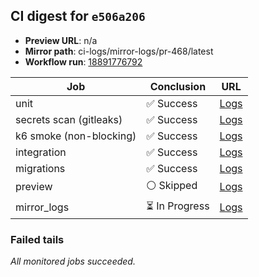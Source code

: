 <!-- AWA-CI-DIGEST -->
## CI digest for `e506a206`

- **Preview URL**: n/a
- **Mirror path**: ci-logs/mirror-logs/pr-468/latest
- **Workflow run**: [18891776792](https://github.com/AlexBomber12/AWA-App/actions/runs/18891776792)

| Job | Conclusion | URL |
| --- | ---------- | --- |
| unit | ✅ Success | [Logs](https://github.com/AlexBomber12/AWA-App/actions/runs/18891776792/job/53920855742) |
| secrets scan (gitleaks) | ✅ Success | [Logs](https://github.com/AlexBomber12/AWA-App/actions/runs/18891776792/job/53920855754) |
| k6 smoke (non-blocking) | ✅ Success | [Logs](https://github.com/AlexBomber12/AWA-App/actions/runs/18891776792/job/53921026558) |
| integration | ✅ Success | [Logs](https://github.com/AlexBomber12/AWA-App/actions/runs/18891776792/job/53921026559) |
| migrations | ✅ Success | [Logs](https://github.com/AlexBomber12/AWA-App/actions/runs/18891776792/job/53921026570) |
| preview | ⚪ Skipped | [Logs](https://github.com/AlexBomber12/AWA-App/actions/runs/18891776792/job/53921129027) |
| mirror_logs | ⏳ In Progress | [Logs](https://github.com/AlexBomber12/AWA-App/actions/runs/18891776792/job/53921128961) |

### Failed tails

_All monitored jobs succeeded._
